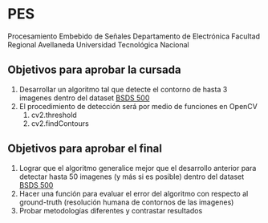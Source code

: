 # PES

Procesamiento Embebido de Señales
Departamento de Electrónica
Facultad Regional Avellaneda
Universidad Tecnológica Nacional

## Objetivos para aprobar la cursada
1. Desarrollar un algoritmo tal que detecte el contorno de hasta 3 imagenes dentro del dataset [BSDS 500](https://www2.eecs.berkeley.edu/Research/Projects/CS/vision/grouping/resources.html#bsds500)
2. El procedimiento de detección será por medio de funciones en OpenCV
   1. cv2.threshold
   2. cv2.findContours

## Objetivos para aprobar el final
1. Lograr que el algoritmo generalice mejor que el desarrollo anterior para detectar hasta 50 imagenes (y más si es posible) dentro del dataset [BSDS 500](https://www2.eecs.berkeley.edu/Research/Projects/CS/vision/grouping/resources.html#bsds500)
2. Hacer una función para evaluar el error del algoritmo con respecto al ground-truth (resolución humana de contornos de las imagenes)
3. Probar metodologías diferentes y contrastar resultados
